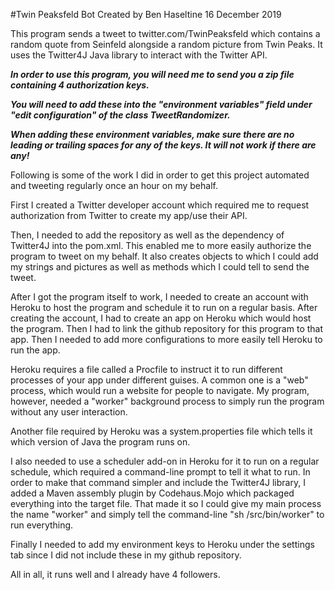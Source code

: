 #Twin Peaksfeld Bot
Created by Ben Haseltine
16 December 2019

This program sends a tweet to twitter.com/TwinPeaksfeld which contains a random quote from Seinfeld alongside 
a random picture from Twin Peaks.
It uses the Twitter4J Java library to interact with the Twitter API.

***In order to use this program, you will need me to send you a zip file containing 4 authorization keys.***

***You will need to add these into the "environment variables" field under "edit configuration" of the class TweetRandomizer.***

***When adding these environment variables, make sure there are no leading or trailing spaces for any of the keys. It will not work if there are any!***

Following is some of the work I did in order to get this project automated and tweeting regularly once an hour on my behalf.

First I created a Twitter developer account which required me to request authorization from Twitter to create my app/use their API.

Then, I needed to add the repository as well as the dependency of Twitter4J into the pom.xml. This enabled me to more easily
authorize the program to tweet on my behalf. It also creates objects to which I could add
my strings and pictures as well as methods which I could tell to send the tweet.

After I got the program itself to work, I needed to create an account with Heroku to host the program
and schedule it to run on a regular basis. After creating the account, I had to create an app on Heroku which would host the program.
Then I had to link the github repository for this program to that app. Then I needed to add more configurations to more easily tell Heroku to run the app.

Heroku requires a file called a Procfile to instruct it to run different processes of your app under different guises. A common
one is a "web" process, which would run a website for people to navigate. My program, however, needed a "worker" background process to
simply run the program without any user interaction.

Another file required by Heroku was a system.properties file which tells it which version of Java the program runs on.

I also needed to use a scheduler add-on in Heroku for it to run on a regular schedule, which required a command-line prompt to tell it what to run.
In order to make that command simpler and include the Twitter4J library, I added a Maven assembly plugin by Codehaus.Mojo which packaged
everything into the target file. That made it so I could give my main process the name "worker" and simply tell the command-line
"sh /src/bin/worker" to run everything.

Finally I needed to add my environment keys to Heroku under the settings tab since I did not include these in my github repository.

All in all, it runs well and I already have 4 followers.
